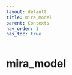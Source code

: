 ```yaml
---
layout: default
title: mira_model
parent: Contexts
nav_order: 1
has_toc: true
---
```


# mira_model
